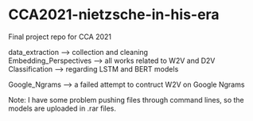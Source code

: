 # CCA2021-nietzsche-in-his-era
Final project repo for CCA 2021

data_extraction --> collection and cleaning <br>
Embedding_Perspectives --> all works related to W2V and D2V <br>
Classification --> regarding LSTM and BERT models <br>

Google_Ngrams --> a failed attempt to contruct W2V on Google Ngrams

Note: I have some problem pushing files through command lines, so the models are uploaded in .rar files.
